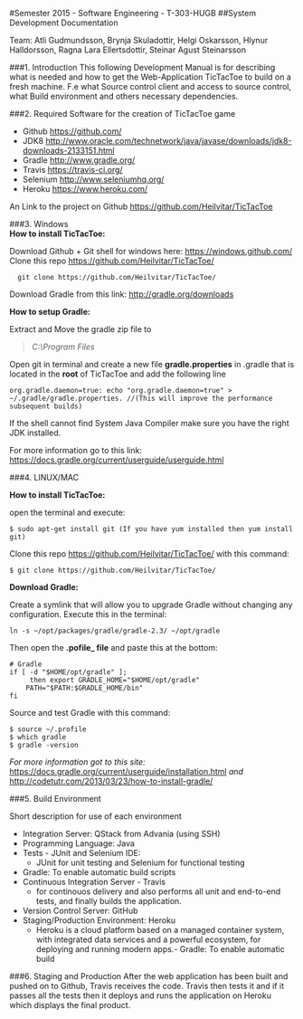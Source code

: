 #Semester 2015 - Software Engineering - T-303-HUGB
##System Development Documentation

Team:
Atli Gudmundsson, Brynja Skuladottir, Helgi Oskarsson, Hlynur Halldorsson, Ragna Lara Ellertsdottir, Steinar Agust Steinarsson

###1. Introduction
This following Development Manual is for describing what is needed and how to get the Web-Application TicTacToe to build on a fresh machine. F.e what Source control client and access to source control, what Build environment and  others necessary dependencies.

###2. Required Software for the creation of TicTacToe game
* Github https://github.com/
* JDK8 http://www.oracle.com/technetwork/java/javase/downloads/jdk8-downloads-2133151.html 
* Gradle http://www.gradle.org/ 
* Travis https://travis-ci.org/
* Selenium http://www.seleniumhq.org/
* Heroku https://www.heroku.com/

An Link to the project on Github
https://github.com/Heilvitar/TicTacToe

###3. Windows  
__How to install TicTacToe:__

Download Github + Git shell for windows here: https://windows.github.com/  
Clone this repo  https://github.com/Heilvitar/TicTacToe/   
> 
```shell
  git clone https://github.com/Heilvitar/TicTacToe/ 
```  

Download Gradle from this link: http://gradle.org/downloads  
  
__How to setup Gradle:__  

Extract and Move the gradle zip file to  
>  _C:\Program Files_ 

Open git in terminal and  create a new file __gradle.properties__ in .gradle that is located in the __root__ of TicTacToe and add the following line  

> 
```shell
org.gradle.daemon=true: echo "org.gradle.daemon=true" > ~/.gradle/gradle.properties. //(This will improve the performance subsequent builds)
```

If the shell cannot find System Java Compiler make sure you have the right JDK installed.  


For more information go to this link:  
https://docs.gradle.org/current/userguide/userguide.html

###4. LINUX/MAC  

__How to install TicTacToe:__
  
open the terminal and execute:  

>
```shell
$ sudo apt-get install git (If you have yum installed then yum install git)
```
  
Clone this repo  https://github.com/Heilvitar/TicTacToe/ with this command:  

> 
```shell 
$ git clone https://github.com/Heilvitar/TicTacToe/ 
```  
  
__Download Gradle:__

Create a symlink that will allow you to upgrade Gradle without changing any configuration. Execute this in the terminal:

```shell
ln -s ~/opt/packages/gradle/gradle-2.3/ ~/opt/gradle
```
Then open the **.pofile_ file** and paste this at the bottom:

```shell
# Gradle
if [ -d "$HOME/opt/gradle" ];
     then export GRADLE_HOME="$HOME/opt/gradle"
    PATH="$PATH:$GRADLE_HOME/bin"
fi
```
Source and test Gradle with this command:
```shell
$ source ~/.profile
$ which gradle
$ gradle -version
```  

_For more information got to this site:_
https://docs.gradle.org/current/userguide/installation.html
_and_
http://codetutr.com/2013/03/23/how-to-install-gradle/

###5. Build Environment

Short description for use of each environment
- Integration Server: QStack from Advania (using SSH)
- Programming Language:  Java
- Tests -  JUnit and Selenium IDE:
  * JUnit for unit testing and Selenium  for functional testing
- Gradle: To enable automatic build scripts
- Continuous Integration Server - Travis
  * for continouos delivery and also performs all unit and end-to-end tests, and finally builds the application.
- Version Control Server: GitHub
- Staging/Production Environment: Heroku
  *  Heroku is a cloud platform based on a managed container system, with integrated data services and a powerful ecosystem, for deploying and running modern apps.- Gradle: To enable automatic build  

###6. Staging and Production
After the web application has been built and pushed on to Github, Travis receives the code. Travis then tests it and if it passes all the tests then it deploys and runs the application on Heroku which displays the final product. 
